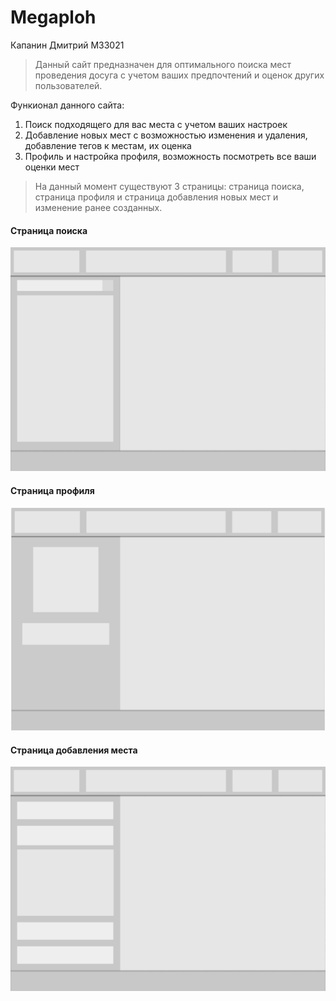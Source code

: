 # Megaploh

Капанин Дмитрий М33021
> Данный сайт предназначен для оптимального поиска мест проведения досуга с учетом ваших предпочтений и  оценок других пользователей.

Функионал данного сайта: 
1. Поиск подходящего для вас места с учетом ваших настроек
2. Добавление новых мест с возможностью изменения и удаления, добавление тегов к местам, их оценка
3. Профиль и настройка профиля, возможность посмотреть все ваши оценки мест

> На данный момент существуют 3 страницы: страница поиска, страница профиля и страница добавления новых мест и изменение ранее созданных.

#### Страница поиска
![image](/WebsiteLayout/SearchPage.png)
#### Страница профиля
![image](/WebsiteLayout/ProfilePage.png)
#### Страница добавления места
![image](/WebsiteLayout/AddPlacePage.png)
